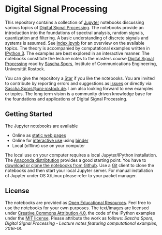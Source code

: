 # Digital Signal Processing

This repository contains a collection of [Jupyter](https://jupyter.org/) notebooks discussing various topics of [Digital Signal Processing](https://en.wikipedia.org/wiki/Digital_signal_processing). The notebooks provide an introduction into the foundations of spectral analysis, random signals, quantization and filtering. A basic understanding of discrete signals and systems is assumed. See [index.ipynb](http://nbviewer.ipython.org/github/spatialaudio/digital-signal-processing-lecture/blob/master/index.ipynb) for an overview on the available topics. The theory is accompanied by computational examples written in [IPython 3](http://ipython.org/). The examples are best explored in an interactive manner. The notebooks constitute the lecture notes to the masters course [Digital Signal Processing](http://www.int.uni-rostock.de/Digitale-Signalverarbeitung.48.0.html) read by [Sascha Spors](http://www.int.uni-rostock.de/Staff-Info.23+B6JmNIYXNoPWUxOTliMTNjY2U2MDcyZjJiZTI0YTc4MmFkYTE5NjQzJnR4X2pwc3RhZmZfcGkxJTVCYmFja0lkJTVEPTMmdHhfanBzdGFmZl9waTElNUJzaG93VWlkJTVEPTExMQ__.0.html), Institute of Communications Engineering, Universität Rostock.

You can give the repository a [Star](https://github.com/spatialaudio/digital-signal-processing-lecture/stargazers) if you like the notebooks. You are invited to contribute by reporting errors and suggestions as [issues](https://github.com/spatialaudio/digital-signal-processing-lecture/issues) or directly via [Sascha.Spors@uni-rostock.de](mailto:Sascha.Spors@uni-rostock.de). I am also looking forward to new examples or topics. The long term vision is a community driven knowledge base for the foundations and applications of Digital Signal Processing.


## Getting Started

The Jupyter notebooks are available

* Online as [static web pages](http://nbviewer.ipython.org/github/spatialaudio/digital-signal-processing-lecture/blob/master/index.ipynb)
* Online for [interactive use](https://mybinder.org/v2/gh/spatialaudio/digital-signal-processing-lecture/master?filepath=index.ipynb) using [binder](http://mybinder.org/)
* Local (offline) use on your computer

The local use on your computer requires a local Jupyter/IPython installation. The [Anaconda distribtution](https://www.continuum.io/downloads) provides a good starting point. You have to [download or clone the notebooks from Github](http://github.com/spatialaudio/digital-signal-processing-lecture). Use a [Git](http://git-scm.org/) client to clone the notebooks and then start your local Jupyter server. For manual installation of Jupyter under OS X/Linux please refer to your packet manager.


## License

The notebooks are provided as [Open Educational Resources](https://en.wikipedia.org/wiki/Open_educational_resources). Feel free to use the notebooks for your own purposes. The text/images are licensed under [Creative Commons Attribution 4.0](https://creativecommons.org/licenses/by/4.0/), the code of the IPython examples under the [MIT license](https://opensource.org/licenses/MIT). Please attribute the work as follows: *Sascha Spors, Digital Signal Processing - Lecture notes featuring computational examples, 2016-18*.
